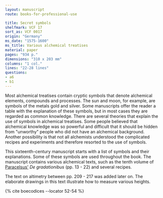 ```yaml
---
layout: manuscript
route: books-for-professional-use

title: Secret symbols
shelfmark: VCF 17
sort_as: VCF 0017
origin: "Germany"
ms_date: "1575-1600"
ms_title: Various alchemical treatises
material: paper
pages: "934 p."
dimensions: "310 x 203 mm"
columns: "1 col."
lines: "22-28 lines"
questions:
- a6
- b1
---
```


Most alchemical treatises contain cryptic symbols that denote alchemical
elements, compounds and processes. The sun and moon, for example, are
symbols of the metals gold and silver. Some manuscripts offer the reader
a table with the explanation of these symbols, but in most cases they
are regarded as common knowledge. There are several theories that
explain the use of symbols in alchemical treatises. Some people believed
that alchemical knowledge was so powerful and difficult that it should
be hidden from "unworthy" people who did not have an alchemical
background. Another possibility is that not all alchemists understood
the complicated recipes and experiments and therefore resorted to the
use of symbols.

This sixteenth-century manuscript starts with a list of symbols and
their explanations. Some of these symbols are used throughout the book.
The manuscript contains various alchemical texts, such as the tenth
volume of [Paracelsus'](https://en.wikipedia.org/wiki/Paracelsus) *De gradationibus* (pp.
<span data-fol="13" class="fref">13</span> - <span data-fol="22" class="fref">22</span>) and several recipes.

The text on altimetry between pp. <span data-fol="209" class="fref">209</span> -
<span data-fol="217" class="fref">217</span> was added later on. The
elaborate drawings in this text illustrate how to measure various
heights.

{% cite boecodices --locator 52-54 %}